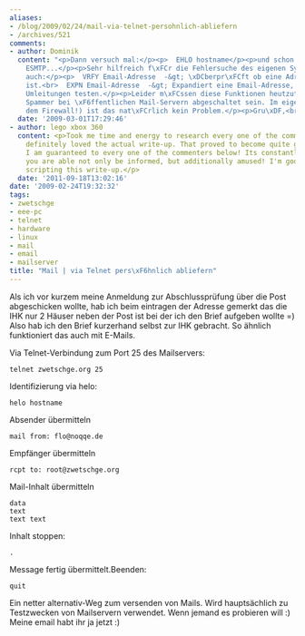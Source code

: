 ```yaml
---
aliases:
- /blog/2009/02/24/mail-via-telnet-persohnlich-abliefern
- /archives/521
comments:
- author: Dominik
  content: "<p>Dann versuch mal:</p><p>  EHLO hostname</p><p>und schon spricht man
    ESMTP...</p><p>Sehr hilfreich f\xFCr die Fehlersuche des eigenen Systems sind
    auch:</p><p>  VRFY Email-Adresse  -&gt; \xDCberpr\xFCft ob eine Adresse g\xFCltig
    ist.<br>  EXPN Email-Adresse  -&gt; Expandiert eine Email-Adresse, so kann man
    Umleitungen testen.</p><p>Leider m\xFCssen diese Funktionen heutzutage wegen der
    Spammer bei \xF6ffentlichen Mail-Servern abgeschaltet sein. Im eigenen Netz (Hinter
    dem Firewall!) ist das nat\xFCrlich kein Problem.</p><p>Gru\xDF,<br>  D.</p>"
  date: '2009-03-01T17:29:46'
- author: lego xbox 360
  content: <p>Took me time and energy to research every one of the comments, but I
    definitely loved the actual write-up. That proved to become quite good to me and
    I am guaranteed to every one of the commenters below! Its constantly good when
    you are able not only be informed, but additionally amused! I'm good you had pleasure
    scripting this write-up.</p>
  date: '2011-09-18T13:02:16'
date: '2009-02-24T19:32:32'
tags:
- zwetschge
- eee-pc
- telnet
- hardware
- linux
- mail
- email
- mailserver
title: "Mail | via Telnet pers\xF6hnlich abliefern"
---
```


Als ich vor kurzem meine Anmeldung zur Abschlussprüfung über die Post
abgeschicken wollte, hab ich beim eintragen der Adresse gemerkt das die IHK
nur 2 Häuser neben der Post ist bei der ich den Brief aufgeben wollte =)
Also hab ich den Brief kurzerhand selbst zur IHK gebracht.  So ähnlich
funktioniert das auch mit E-Mails.

Via Telnet-Verbindung zum Port 25 des Mailservers:

```
telnet zwetschge.org 25
```

Identifizierung via helo:

```
helo hostname
```

Absender übermitteln

```
mail from: flo@noqqe.de
```

Empfänger übermitteln

```
rcpt to: root@zwetschge.org
```

Mail-Inhalt übermitteln

```
data
text
text text
```

Inhalt stoppen:

```
.
```

Message fertig übermittelt.Beenden:

```
quit
```

Ein netter alternativ-Weg zum versenden von Mails. Wird hauptsächlich zu
Testzwecken von Mailservern verwendet. Wenn jemand es probieren will :)
Meine email habt ihr ja jetzt :)

